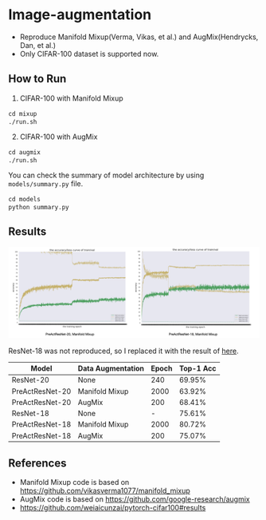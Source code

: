 # Image-augmentation
- Reproduce Manifold Mixup(Verma, Vikas, et al.) and AugMix(Hendrycks, Dan, et al.)
- Only CIFAR-100 dataset is supported now.

## How to Run

1. CIFAR-100 with Manifold Mixup

```shell
cd mixup
./run.sh
```

2. CIFAR-100 with AugMix

```shell
cd augmix
./run.sh
```

You can check the summary of model architecture by using `models/summary.py` file.

```shell
cd models
python summary.py
```

## Results

![img](assets/manifold_mixup.png)

ResNet-18 was not reproduced, so I replaced it with the result of [here](https://github.com/weiaicunzai/pytorch-cifar100#results).

| Model           | Data Augmentation | Epoch | Top-1 Acc |
| --------------- | ----------------- | ----- | --------- |
| ResNet-20       | None              | 240   | 69.95%    |
| PreActResNet-20 | Manifold Mixup    | 2000  | 63.92%    |
| PreActResNet-20 | AugMix            | 200   | 68.41%    |
| ResNet-18       | None              | -     | 75.61%    |
| PreActResNet-18 | Manifold Mixup    | 2000  | 80.72%    |
| PreActResNet-18 | AugMix            | 200   | 75.07%    |

## References

- Manifold Mixup code is based on https://github.com/vikasverma1077/manifold_mixup
- AugMix code is based on  https://github.com/google-research/augmix
- https://github.com/weiaicunzai/pytorch-cifar100#results
